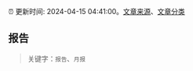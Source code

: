 :alarm_clock: 更新时间: 2024-04-15 04:41:00。[文章来源](/README.md)、[文章分类](/TAGS.md)

## 报告


> 关键字：`报告`、`月报`



